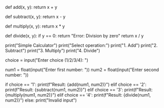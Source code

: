 def add(x, y):
    return x + y

def subtract(x, y):
    return x - y

def multiply(x, y):
    return x * y

def divide(x, y):
    if y == 0:
        return "Error: Division by zero"
    return x / y

print("Simple Calculator")
print("Select operation:")
print("1. Add")
print("2. Subtract")
print("3. Multiply")
print("4. Divide")

choice = input("Enter choice (1/2/3/4): ")

num1 = float(input("Enter first number: "))
num2 = float(input("Enter second number: "))

if choice == '1':
    print(f"Result: {add(num1, num2)}")
elif choice == '2':
    print(f"Result: {subtract(num1, num2)}")
elif choice == '3':
    print(f"Result: {multiply(num1, num2)}")
elif choice == '4':
    print(f"Result: {divide(num1, num2)}")
else:
    print("Invalid input")
